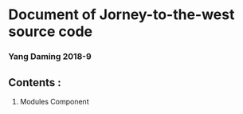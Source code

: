 # Document of **Jorney-to-the-west** source code
### Yang Daming 2018-9

## Contents :
1. Modules Component
